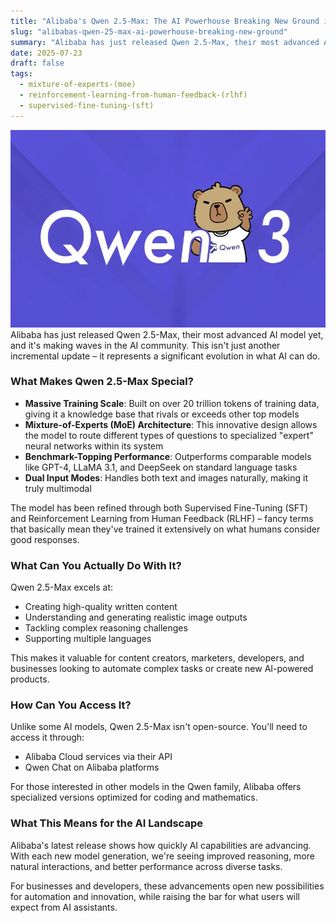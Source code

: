 ```yaml
---
title: "Alibaba's Qwen 2.5-Max: The AI Powerhouse Breaking New Ground in 2025"
slug: "alibabas-qwen-25-max-ai-powerhouse-breaking-new-ground"
summary: "Alibaba has just released Qwen 2.5-Max, their most advanced AI model yet, and it's making waves in the AI community. This isn't just another incremental update – it represents a significant evolution in what AI can do."
date: 2025-07-23
draft: false
tags:
  - mixture-of-experts-(moe)
  - reinforcement-learning-from-human-feedback-(rlhf)
  - supervised-fine-tuning-(sft)
---
```

![QWEN3](qwen3.webp)
Alibaba has just released Qwen 2.5-Max, their most advanced AI model yet, and it's making waves in the AI community. This isn't just another incremental update – it represents a significant evolution in what AI can do.

<!--more-->

### What Makes Qwen 2.5-Max Special?

- **Massive Training Scale**: Built on over 20 trillion tokens of training data, giving it a knowledge base that rivals or exceeds other top models
- **Mixture-of-Experts (MoE) Architecture**: This innovative design allows the model to route different types of questions to specialized "expert" neural networks within its system
- **Benchmark-Topping Performance**: Outperforms comparable models like GPT-4, LLaMA 3.1, and DeepSeek on standard language tasks
- **Dual Input Modes**: Handles both text and images naturally, making it truly multimodal

The model has been refined through both Supervised Fine-Tuning (SFT) and Reinforcement Learning from Human Feedback (RLHF) – fancy terms that basically mean they've trained it extensively on what humans consider good responses.

### What Can You Actually Do With It?

Qwen 2.5-Max excels at:
- Creating high-quality written content
- Understanding and generating realistic image outputs
- Tackling complex reasoning challenges
- Supporting multiple languages

This makes it valuable for content creators, marketers, developers, and businesses looking to automate complex tasks or create new AI-powered products.

### How Can You Access It?

Unlike some AI models, Qwen 2.5-Max isn't open-source. You'll need to access it through:
- Alibaba Cloud services via their API
- Qwen Chat on Alibaba platforms

For those interested in other models in the Qwen family, Alibaba offers specialized versions optimized for coding and mathematics.

### What This Means for the AI Landscape

Alibaba's latest release shows how quickly AI capabilities are advancing. With each new model generation, we're seeing improved reasoning, more natural interactions, and better performance across diverse tasks.

For businesses and developers, these advancements open new possibilities for automation and innovation, while raising the bar for what users will expect from AI assistants.

<!--
### Resources & References

- **Primary Source:** https://x.com/alibaba_qwen/status/1947766835023335516?s=12
- **Additional Sources:** 
  - Alibaba Cloud Blog: https://www.alibabacloud.com/blog/qwen2-5-a-party-of-foundation-models_601782
  - GitHub Repository: https://github.com/QwenLM/Qwen
- **Key Terms/Concepts:** Mixture-of-Experts (MoE), Supervised Fine-Tuning (SFT), Reinforcement Learning from Human Feedback (RLHF)
- **Related Topics:** Large language models, multimodal AI, foundation models, AI benchmarking
-->